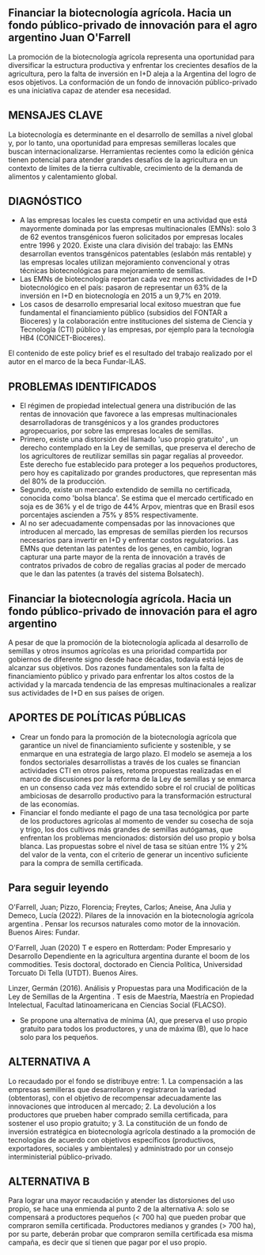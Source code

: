 ## Financiar la biotecnología agrícola. Hacia un fondo público-privado de innovación para el agro argentino Juan O'Farrell

La promoción de la biotecnología agrícola representa una oportunidad para diversificar la estructura productiva y enfrentar los crecientes desafíos de la agricultura, pero la falta de inversión en I+D aleja a la Argentina del logro de esos objetivos. La conformación de un fondo de innovación público-privado es una iniciativa capaz de atender esa necesidad.

## MENSAJES CLAVE

La biotecnología es determinante en el desarrollo de semillas a nivel global y, por lo tanto, una oportunidad para empresas semilleras locales que buscan internacionalizarse. Herramientas recientes como la edición génica tienen potencial para atender grandes desafíos de la agricultura en un contexto de límites de la tierra cultivable, crecimiento de la demanda de alimentos y calentamiento global.

## DIAGNÓSTICO

- A las empresas locales les cuesta competir en una actividad  que  está  mayormente  dominada  por  las empresas multinacionales (EMNs): solo 3 de 62 eventos transgénicos fueron solicitados por empresas locales  entre  1996 y 2020.  Existe una clara división del trabajo:  las  EMNs  desarrollan  eventos  transgénicos patentables  (eslabón  más  rentable)  y  las  empresas locales utilizan mejoramiento convencional y otras técnicas biotecnológicas para mejoramiento de semillas.
- Las EMNs de biotecnología reportan cada vez menos actividades de I+D biotecnológico en el país: pasaron de representar un 63% de la inversión en I+D en biotecnología en 2015 a un 9,7% en 2019.
- Los  casos  de  desarrollo  empresarial  local  exitoso muestran  que  fue  fundamental  el  financiamiento público (subsidios  del  FONTAR a Bioceres) y  la  colaboración entre instituciones del sistema de Ciencia y Tecnología (CTI) público y las empresas, por ejemplo para la tecnología HB4 (CONICET-Bioceres).

El contenido de este policy brief es el resultado del trabajo realizado por el autor en el marco de la beca Fundar-ILAS.

## PROBLEMAS IDENTIFICADOS

- El régimen de propiedad intelectual genera una distribución de las rentas de innovación que favorece a las empresas  multinacionales  desarrolladoras  de  transgénicos y a los grandes productores agropecuarios, por sobre las empresas locales de semillas.
- Primero, existe una distorsión del llamado 'uso propio gratuito' , un derecho contemplado en la Ley de semillas, que preserva el derecho de los agricultores de reutilizar semillas sin pagar regalías al proveedor. Este derecho fue establecido para proteger a los pequeños productores, pero hoy es capitalizado por grandes productores, que representan más del 80% de la producción.
- Segundo, existe un mercado extendido de semilla no certificada, conocida como 'bolsa blanca'. Se estima que el mercado certificado en soja es de 36% y el de trigo de 44% Arpov, mientras que en Brasil esos porcentajes ascienden a 75% y 85% respectivamente.
- Al  no  ser  adecuadamente  compensadas  por  las  innovaciones que introducen al mercado, las empresas de semillas  pierden  los  recursos  necesarios  para  invertir en  I+D  y  enfrentar  costos  regulatorios. Las  EMNs  que detentan las patentes de los genes, en cambio, logran capturar una parte mayor de la renta de innovación a través de contratos privados de cobro de regalías gracias al poder de mercado que le dan las patentes (a través del sistema Bolsatech).

## Financiar la biotecnología agrícola. Hacia un fondo público-privado de innovación para el agro argentino

A pesar de que la promoción de la biotecnología aplicada al desarrollo de semillas y otros insumos agrícolas es una prioridad compartida por gobiernos de diferente signo desde hace décadas, todavía está lejos de alcanzar sus objetivos. Dos razones fundamentales son la falta de financiamiento público y privado para enfrentar los altos costos de la actividad y la marcada tendencia de las empresas multinacionales a realizar sus actividades de I+D en sus países de origen.

## APORTES DE POLÍTICAS PÚBLICAS

- Crear  un  fondo  para  la  promoción  de  la  biotecnología agrícola  que  garantice  un  nivel  de  financiamiento  suficiente y sostenible, y se enmarque en una estrategia de largo plazo. El modelo se asemeja a los fondos sectoriales desarrollistas  a  través  de  los  cuales  se  financian  actividades CTI en otros países,  retoma  propuestas  realizadas  en el marco de discusiones por la reforma de la Ley de semillas y se enmarca en un consenso cada vez más extendido sobre  el  rol  crucial  de  políticas  ambiciosas  de  desarrollo  productivo  para  la  transformación  estructural  de  las economías.
- Financiar el  fondo mediante  el  pago  de  una  tasa  tecnológica por parte de los productores agrícolas al momento de vender su cosecha de soja y trigo, los dos cultivos más grandes de semillas autógamas, que enfrentan los problemas mencionados: distorsión del uso propio y bolsa blanca. Las propuestas sobre el nivel de tasa se sitúan entre 1% y 2% del valor de la venta, con el criterio de generar un incentivo suficiente para la compra de semilla certificada.

## Para seguir leyendo

O'Farrell, Juan; Pizzo, Florencia; Freytes, Carlos; Aneise, Ana Julia y Demeco, Lucía (2022). Pilares de la innovación en la biotecnología agrícola argentina . Pensar los recursos naturales como motor de la innovación. Buenos Aires: Fundar.

O'Farrell, Juan (2020) T e espero en Rotterdam: Poder Empresario y Desarrollo Dependiente en la agricultura argentina durante el boom de los commodities. Tesis doctoral, doctorado en Ciencia Política, Universidad Torcuato Di Tella (UTDT). Buenos Aires.

Linzer, Germán (2016). Análisis y Propuestas para una Modificación de la Ley de Semillas de la Argentina . T esis de Maestría, Maestría en Propiedad Intelectual, Facultad latinoamericana en Ciencias Social (FLACSO).

- Se propone una alternativa de mínima (A), que preserva el uso propio gratuito para todos los productores, y una de máxima (B), que lo hace solo para los pequeños.

## ALTERNATIVA A

Lo recaudado por el fondo se distribuye entre: 1. La compensación a las empresas semilleras que desarrollaron y registraron la variedad (obtentoras), con el objetivo de recompensar adecuadamente las innovaciones que introducen al mercado; 2. La devolución a los productores que prueben haber comprado semilla certificada, para sostener el uso propio gratuito; y 3. La constitución de un fondo de inversión estratégica en biotecnología agrícola destinado a la promoción de tecnologías  de  acuerdo  con  objetivos  específicos  (productivos, exportadores, sociales y ambientales) y administrado por un consejo interministerial público-privado.

## ALTERNATIVA B

Para lograr una mayor recaudación y atender las distorsiones del uso propio, se hace una enmienda al punto 2 de la alternativa A: solo se compensará a productores pequeños (&lt; 700 ha) que pueden probar que compraron semilla certificada. Productores medianos y grandes (&gt; 700 ha), por su parte, deberán probar que compraron semilla certificada esa misma campaña, es decir que sí tienen que pagar por el uso propio.

<!-- image -->